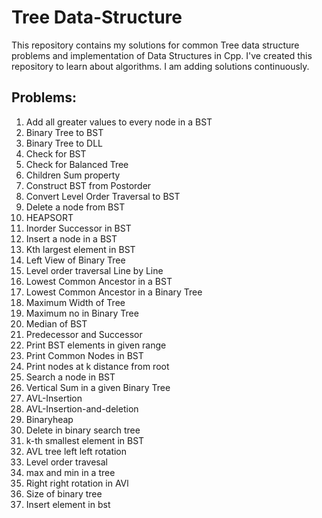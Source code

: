 # Tree Data-Structure
This repository contains my solutions for common Tree data structure problems and implementation of Data Structures in Cpp.
I've created this repository to learn about algorithms. I am adding solutions continuously.   

## Problems:

1. Add all greater values to every node in a BST
2. Binary Tree to BST
3. Binary Tree to DLL
4. Check for BST
5. Check for Balanced Tree
6. Children Sum property
7. Construct BST from Postorder
8. Convert Level Order Traversal to BST
9. Delete a node from BST
10. HEAPSORT
11. Inorder Successor in BST
12. Insert a node in a BST
13. Kth largest element in BST
14. Left View of Binary Tree
15. Level order traversal Line by Line
16. Lowest Common Ancestor in a BST
17. Lowest Common Ancestor in a Binary Tree
18. Maximum Width of Tree
19. Maximum no in Binary Tree
20. Median of BST
21. Predecessor and Successor
22. Print BST elements in given range
23. Print Common Nodes in BST
24. Print nodes at k distance from root
25. Search a node in BST 
26. Vertical Sum in a given Binary Tree
27. AVL-Insertion
28. AVL-Insertion-and-deletion
29. Binaryheap
30. Delete in binary search tree
31. k-th smallest element in BST
32. AVL tree left left rotation
33. Level order travesal
34. max and min in a tree
35. Right right rotation in AVl
36. Size of binary tree
37. Insert element in bst




